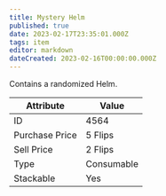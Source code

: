 ```yaml
---
title: Mystery Helm
published: true
date: 2023-02-17T23:35:01.000Z
tags: item
editor: markdown
dateCreated: 2023-02-16T00:00:00.000Z
---
```


Contains a randomized Helm.

|Attribute|Value|
|-|-|
|ID|4564|
|Purchase Price|5 Flips|
|Sell Price|2 Flips|
|Type|Consumable|
|Stackable|Yes|

